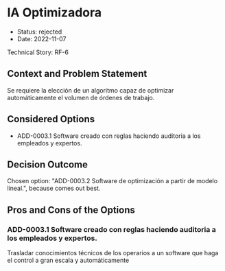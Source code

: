 # IA Optimizadora

* Status: rejected
* Date: 2022-11-07

Technical Story: RF-6

## Context and Problem Statement

Se requiere la elección de un algoritmo capaz de optimizar automáticamente el volumen de órdenes de trabajo.

## Considered Options

* ADD-0003.1 Software creado con reglas haciendo auditoria a los empleados y expertos.


## Decision Outcome

Chosen option: "ADD-0003.2 Software de optimización a partir de modelo lineal.", because comes out best.

## Pros and Cons of the Options

### ADD-0003.1 Software creado con reglas haciendo auditoria a los empleados y expertos.

Trasladar conocimientos técnicos de los operarios a un software que haga el control a gran escala y automáticamente
